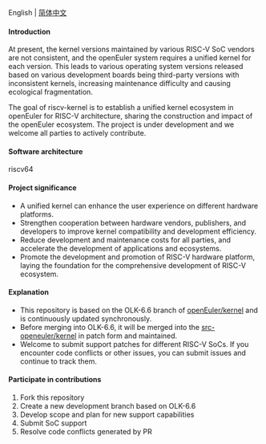 English | [简体中文](./README.md)

#### Introduction

At present, the kernel versions maintained by various RISC-V SoC vendors are not consistent, and the openEuler system requires a unified kernel for each version. This leads to various operating system versions released based on various development boards being third-party versions with inconsistent kernels, increasing maintenance difficulty and causing ecological fragmentation.

The goal of riscv-kernel is to establish a unified kernel ecosystem in openEuler for RISC-V architecture, sharing the construction and impact of the openEuler ecosystem. The project is under development and we welcome all parties to actively contribute.

#### Software architecture

riscv64

#### Project significance

- A unified kernel can enhance the user experience on different hardware platforms.
- Strengthen cooperation between hardware vendors, publishers, and developers to improve kernel compatibility and development efficiency.
- Reduce development and maintenance costs for all parties, and accelerate the development of applications and ecosystems.
- Promote the development and promotion of RISC-V hardware platform, laying the foundation for the comprehensive development of RISC-V ecosystem.

#### Explanation

- This repository is based on the OLK-6.6 branch of [openEuler/kernel](https://gitee.com/openeuler/kernel) and is continuously updated synchronously.
- Before merging into OLK-6.6, it will be merged into the [src-openeuler/kernel](https://gitee.com/src-openeuler/kernel) in patch form and maintained.
- Welcome to submit support patches for different RISC-V SoCs. If you encounter code conflicts or other issues, you can submit issues and continue to track them.

#### Participate in contributions

1. Fork this repository
2. Create a new development branch based on OLK-6.6
3. Develop scope and plan for new support capabilities
4. Submit SoC support
5. Resolve code conflicts generated by PR
